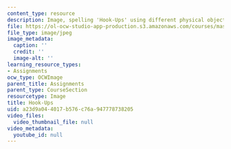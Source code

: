 ```yaml
---
content_type: resource
description: Image, spelling 'Hook-Ups' using different physical objects.
file: https://ol-ocw-studio-app-production.s3.amazonaws.com/courses/mas-714j-technologies-for-creative-learning-fall-2009/a23d9a044017b576c76a947778738205_assn4_banner.jpg
file_type: image/jpeg
image_metadata:
  caption: ''
  credit: ''
  image-alt: ''
learning_resource_types:
- Assignments
ocw_type: OCWImage
parent_title: Assignments
parent_type: CourseSection
resourcetype: Image
title: Hook-Ups
uid: a23d9a04-4017-b576-c76a-947778738205
video_files:
  video_thumbnail_file: null
video_metadata:
  youtube_id: null
---
```

